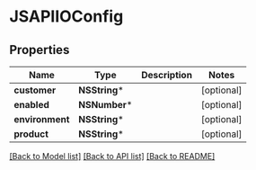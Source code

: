 # JSAPIIOConfig

## Properties
Name | Type | Description | Notes
------------ | ------------- | ------------- | -------------
**customer** | **NSString*** |  | [optional] 
**enabled** | **NSNumber*** |  | [optional] 
**environment** | **NSString*** |  | [optional] 
**product** | **NSString*** |  | [optional] 

[[Back to Model list]](../README.md#documentation-for-models) [[Back to API list]](../README.md#documentation-for-api-endpoints) [[Back to README]](../README.md)


